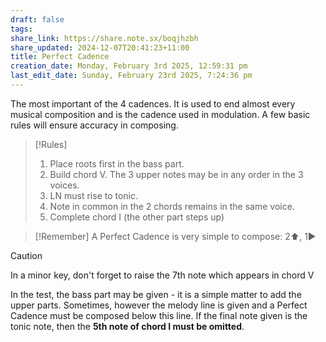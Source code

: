 ```yaml
---
draft: false
tags:
share_link: https://share.note.sx/boqjhzbh
share_updated: 2024-12-07T20:41:23+11:00
title: Perfect Cadence
creation_date: Monday, February 3rd 2025, 12:59:31 pm
last_edit_date: Sunday, February 23rd 2025, 7:24:36 pm
---
```


The most important of the 4 cadences. It is used to end almost every musical composition and is the cadence used in modulation. A few basic rules will ensure accuracy in composing.

> [!Rules]
> 1. Place roots first in the bass part.
> 2. Build chord V. The 3 upper notes may be in any order in the 3 voices.
> 3. LN must rise to tonic.
> 4. Note in common in the 2 chords remains in the same voice.
> 5. Complete chord I (the other part steps up)

> [!Remember]
> A Perfect Cadence is very simple to compose: 2⬆️, 1▶️

> [!Caution]
> In a minor key, don't forget to raise the 7th note which appears in chord V

In the test, the bass part may be given - it is a simple matter to add the upper parts. Sometimes, however the melody line is given and a Perfect Cadence must be composed below this line. If the final note given is the tonic note, then the **5th note of chord I must be omitted**.
